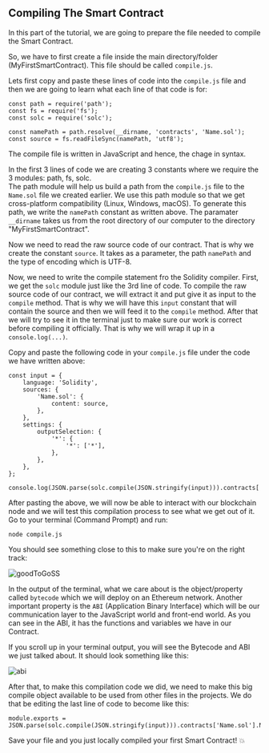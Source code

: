 ## Compiling The Smart Contract
In this part of the tutorial, we are going to prepare the file needed to compile the Smart Contract.  

So, we have to first create a file inside the main directory/folder (MyFirstSmartContract). This file should be called ```compile.js```.

Lets first copy and paste these lines of code into the ```compile.js``` file and then we are going to learn what each line of that code is for:

```
const path = require('path');
const fs = require('fs');
const solc = require('solc');

const namePath = path.resolve(__dirname, 'contracts', 'Name.sol');
const source = fs.readFileSync(namePath, 'utf8');
```

The compile file is written in JavaScript and hence, the chage in syntax.  

In the first 3 lines of code we are creating 3 constants where we require the 3 modules: path, fs, solc.  
The path module will help us build a path from the ```compile.js``` file to the ```Name.sol``` file we created earlier. We use this path module so that we get cross-platform compatibility (Linux, Windows, macOS). To generate this path, we write the ```namePath``` constant as written above. The paramater ```__dirname``` takes us from the root directory of our computer to the directory "MyFirstSmartContract".  

Now we need to read the raw source code of our contract. That is why we create the constant ```source```. It takes as a parameter, the path ```namePath``` and the type of encoding which is UTF-8.

Now, we need to write the compile statement fro the Solidity compiler. First, we get the ```solc``` module just like the 3rd line of code. To compile the raw source code of our contract, we will extract it and put give it as input to the ```compile``` method. That is why we will have this ```input``` constant that will contain the source and then we will feed it to the ```compile``` method. After that we will try to see it in the terminal just to make sure our work is correct before compiling it officially. That is why we will wrap it up in a ```console.log(...)```.

Copy and paste the following code in your ```compile.js``` file under the code we have written above:  
```
const input = {
    language: 'Solidity',
    sources: {
        'Name.sol': {
            content: source,
        },
    },
    settings: {
        outputSelection: {
            '*': {
                '*': ['*'],
            },
        },
    },
};

console.log(JSON.parse(solc.compile(JSON.stringify(input))).contracts['Name.sol'].Name);
```
After pasting the above, we will now be able to interact with our blockchain node and we will test this compilation process to see what we get out of it. Go to your terminal (Command Prompt) and run:  
```
node compile.js
```

You should see something close to this to make sure you're on the right track:  

![goodToGoSS](https://user-images.githubusercontent.com/72712113/149829620-2cdcd818-828a-4d62-84af-644593db451c.png)

In the output of the terminal, what we care about is the object/property called ```bytecode``` which we will deploy on an Ethereum network. Another important property is the ```ABI``` (Application Binary Interface) which will be our communication layer to the JavaScript world and front-end world. As you can see in the ABI, it has the functions and variables we have in our Contract.

If you scroll up in your terminal output, you will see the Bytecode and ABI we just talked about. It should look something like this:  

![abi](https://user-images.githubusercontent.com/72712113/149829709-93667069-008d-45d9-946c-c939cf6b4e9b.png)

After that, to make this compilation code we did, we need to make this big compile object available to be used from other files in the projects. We do that be editing the last line of code to become like this:

```
module.exports = JSON.parse(solc.compile(JSON.stringify(input))).contracts['Name.sol'].Name;
```

Save your file and you just locally compiled your first Smart Contract! :boom:
